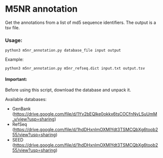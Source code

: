 # M5NR annotation

Get the annotations from a list of md5 sequence identifiers. The output is a tsv file.

### Usage:

```python3 m5nr_annotation.py database_file input output```

Example:

```python3 m5nr_annotation.py m5nr_refseq.dict input.txt output.tsv```

#### Important:

Before using this script, download the database and unpack it.

Available databases:

- GenBank (https://drive.google.com/file/d/1Yv2bEQlke0okkx6tsCOCfnNyLSuUmM_v/view?usp=sharing)
- RefSeq (https://drive.google.com/file/d/1hdDHxnlmOXMlYdt3TSMCQbXg6toob255/view?usp=sharing)
- SEED (https://drive.google.com/file/d/1hdDHxnlmOXMlYdt3TSMCQbXg6toob255/view?usp=sharing)
